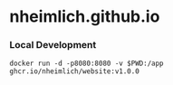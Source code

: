 # nheimlich.github.io


### Local Development

`docker run -d -p8080:8080 -v $PWD:/app ghcr.io/nheimlich/website:v1.0.0`

